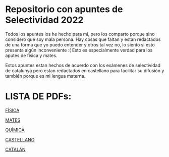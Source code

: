 # Repositorio con apuntes de Selectividad 2022
Todos los apuntes los he hecho para mí, pero los comparto porque sino considero que soy mala persona. 
Hay cosas que faltan y estan redactados de una forma que yo puedo entender y otros tal vez no, lo siento si esto presenta algún inconveniente :(
Esto es especialmente verdad para los aputes de física y mates. 

Estos apuntes estan hechos de acuerdo con los exámenes de selectividad de catalunya pero estan redactados en castellano para facilitar su difusión y también porque es mi lengua materna. 

# LISTA DE PDFs:

[FÍSICA](https://github.com/tomiock/sele-2022/blob/main/fisica/fisica.pdf)

[MATES](https://github.com/tomiock/sele-2022/blob/main/mates/mates.pdf)

[QUÍMICA](https://github.com/tomiock/sele-2022/blob/main/quimica/quimica.pdf)

[CASTELLANO](https://github.com/tomiock/sele-2022/blob/main/castellano/castellano.pdf)

[CATALÁN](https://github.com/tomiock/sele-2022/blob/main/catalan/catalan.pdf)
